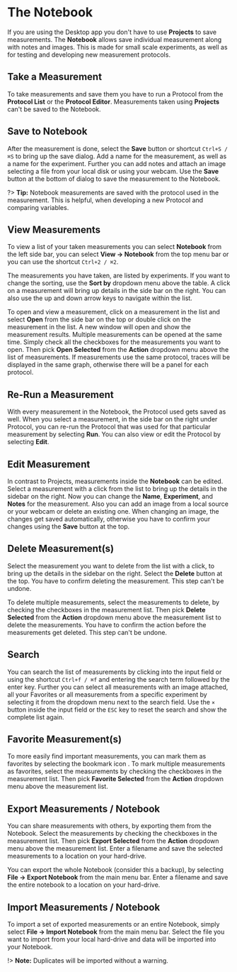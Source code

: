 # The Notebook

If you are using the Desktop app you don't have to use **Projects** to save measurements. The **Notebook** allows save individual measurement along with notes and images. This is made for small scale experiments, as well as for testing and developing new measurement protocols.

## Take a Measurement

To take measurements and save them you have to run a Protocol from the **Protocol List** or the **Protocol Editor**. Measurements taken using **Projects** can't be saved to the Notebook.

## Save to Notebook

After the measurement is done, select the **Save** button or shortcut `Ctrl+S / ⌘S` to bring up the save dialog. Add a name for the measurement, as well as a name for the experiment. Further you can add notes and attach an image selecting a file from your local disk or using your webcam. Use the **Save** button at the bottom of dialog to save the measurement to the Notebook.

?> **Tip:** Notebook measurements are saved with the protocol used in the measurement. This is helpful, when developing a new Protocol and comparing variables.

## View Measurements

To view a list of your taken measurements you can select **Notebook** from the left side bar, you can select **View → Notebook** from the top menu bar or you can use the shortcut `Ctrl+2 / ⌘2`.

The measurements you have taken, are listed by experiments. If you want to change the sorting, use the **Sort by** dropdown menu above the table.
A click on a measurement will bring up details in the side bar on the right. You can also use the up and down arrow keys to navigate within the list.

To open and view a measurement, click on a measurement in the list and select **Open** from the side bar on the top or double click on the measurement in the list. A new window will open and show the measurement results. Multiple measurements can be opened at the same time. Simply check all the checkboxes for the measurements you want to open. Then pick **Open Selected** from the **Action** dropdown menu above the list of measurements. If measurements use the same protocol, traces will be displayed in the same graph, otherwise there will be a panel for each protocol.

## Re-Run a Measurement

With every measurement in the Notebook, the Protocol used gets saved as well. When you select a measurement, in the side bar on the right under Protocol, you can re-run the Protocol that was used for that particular measurement by selecting **Run**. You can also view or edit the Protocol by selecting **Edit**.

## Edit Measurement

In contrast to Projects, measurements inside the **Notebook** can be edited. Select a measurement with a click from the list to bring up the details in the sidebar on the right. Now you can change the **Name**, **Experiment**, and **Notes** for the measurement. Also you can add an image from a local source or your webcam or delete an existing one. When changing an image, the changes get saved automatically, otherwise you have to confirm your changes using the **Save** button at the top.

## Delete Measurement(s)

Select the measurement you want to delete from the list with a click, to bring up the details in the sidebar on the right. Select the **Delete** button at the top. You have to confirm deleting the measurement. This step can't be undone.

To delete multiple measurements, select the measurements to delete, by checking the checkboxes in the measurement list. Then pick **Delete Selected** from the **Action** dropdown menu above the measurement list to delete the measurements. You have to confirm the action before the measurements get deleted. This step can't be undone.

## Search

You can search the list of measurements by clicking into the input field or using the shortcut `Ctrl+f / ⌘f` and entering the search term followed by the enter key. Further you can select all measurements with an image attached, all your Favorites or all measurements from a specific experiment by selecting it from the dropdown menu next to the search field. Use the `×` button inside the input field or the `ESC` key to reset the search and show the complete list again.

## Favorite Measurement(s)

To more easily find important measurements, you can mark them as favorites by selecting the bookmark icon <i class="fa fa-bookmark-o"></i>. To mark multiple measurements as favorites, select the measurements by checking the checkboxes in the measurement list. Then pick **Favorite Selected** from the **Action** dropdown menu above the measurement list.

## Export Measurements / Notebook

You can share measurements with others, by exporting them from the Notebook. Select the measurements by checking the checkboxes in the measurement list. Then pick **Export Selected** from the **Action** dropdown menu above the measurement list. Enter a filename and save the selected measurements to a location on your hard-drive.

You can export the whole Notebook (consider this a backup), by selecting **File → Export Notebook** from the main menu bar. Enter a filename and save the entire notebook to a location on your hard-drive.

## Import Measurements / Notebook

To import a set of exported measurements or an entire Notebook, simply select **File → Import Notebook** from the main menu bar. Select the file you want to import from your local hard-drive and data will be imported into your Notebook.

!> **Note:** Duplicates will be imported without a warning.